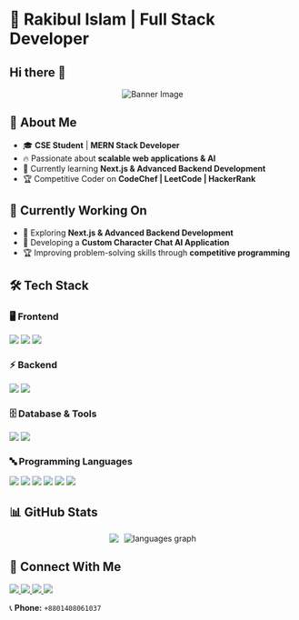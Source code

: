 # 🚀 Rakibul Islam | Full Stack Developer  

## Hi there 👋 

<div align="center">
  <img src="https://i.ibb.co/pBt8gJWb/banner.png" alt="Banner Image" />
</div>

## 👋 About Me  

- 🎓 **CSE Student** | **MERN Stack Developer**  
- 🔥 Passionate about **scalable web applications & AI**  
- 🌱 Currently learning **Next.js & Advanced Backend Development**  
- 🏆 Competitive Coder on **CodeChef | LeetCode | HackerRank**  

## 💼 Currently Working On  

- 🚀 Exploring **Next.js & Advanced Backend Development**  
- 🤖 Developing a **Custom Character Chat AI Application**  
- 🏆 Improving problem-solving skills through **competitive programming**  

## 🛠️ Tech Stack  

### 🖥️ Frontend  
<div>
  <img src="https://img.shields.io/badge/React-20232A?style=for-the-badge&logo=react&logoColor=61DAFB" />
  <img src="https://img.shields.io/badge/Next.js-000000?style=for-the-badge&logo=next.js&logoColor=white" />
  <img src="https://img.shields.io/badge/Tailwind_CSS-38B2AC?style=for-the-badge&logo=tailwind-css&logoColor=white" />
</div>

### ⚡ Backend  
<div>
  <img src="https://img.shields.io/badge/Node.js-339933?style=for-the-badge&logo=node.js&logoColor=white" />
  <img src="https://img.shields.io/badge/Express.js-404D59?style=for-the-badge&logo=express" />
</div>

### 🗄️ Database & Tools  
<div>
  <img src="https://img.shields.io/badge/MongoDB-4EA94B?style=for-the-badge&logo=mongodb&logoColor=white" />
  <img src="https://img.shields.io/badge/Firebase-FFCA28?style=for-the-badge&logo=firebase&logoColor=black" />
</div>

### 🔤 Programming Languages  
<div>
<img src="https://img.shields.io/badge/C-A8B9CC?style=for-the-badge&logo=c&logoColor=black" />
<img src="https://img.shields.io/badge/C++-00599C?style=for-the-badge&logo=c%2B%2B&logoColor=white" />
<img src="https://img.shields.io/badge/Java-007396?style=for-the-badge&logo=java&logoColor=white" />
<img src="https://img.shields.io/badge/Python-3776AB?style=for-the-badge&logo=python&logoColor=white" />
<img src="https://img.shields.io/badge/JavaScript-F7DF1E?style=for-the-badge&logo=javascript&logoColor=black" />
<img src="https://img.shields.io/badge/TypeScript-3178C6?style=for-the-badge&logo=typescript&logoColor=white" />
</div>


## 📊 GitHub Stats  
<div class="stats-container" style="display: flex; justify-content: center; gap: 10px;">
  <img src="https://streak-stats.demolab.com/?user=rakibul-islam2004&theme=react" />
  <img src="https://github-readme-stats.vercel.app/api/top-langs?username=rakibul-islam2004&locale=en&hide_title=false&layout=compact&card_width=auto&langs_count=5&theme=dracula&hide_border=false&order=2" style="width: auto; height: auto;" alt="languages graph" />
</div>



###
</div>

## 🔗 Connect With Me  
<div>
  <a href="https://www.linkedin.com/in/rakibul-islam2004" target="_blank">
    <img src="https://img.shields.io/badge/LinkedIn-blue?style=for-the-badge&logo=linkedin" />
  </a>
  <a href="https://www.facebook.com/md.rakibul.islam.649259" target="_blank">
    <img src="https://img.shields.io/badge/Facebook-1877F2?style=for-the-badge&logo=facebook&logoColor=white" />
  </a>
  <a href="https://github.com/rakibul-islam2004" target="_blank">
    <img src="https://img.shields.io/badge/GitHub-black?style=for-the-badge&logo=github" />
  </a>
  <a href="mailto:mdrakibulislamandrokib@gmail.com">
    <img src="https://img.shields.io/badge/Email-D14836?style=for-the-badge&logo=gmail&logoColor=white" />
  </a>
</div>

📞 **Phone:** `+8801408061037`





